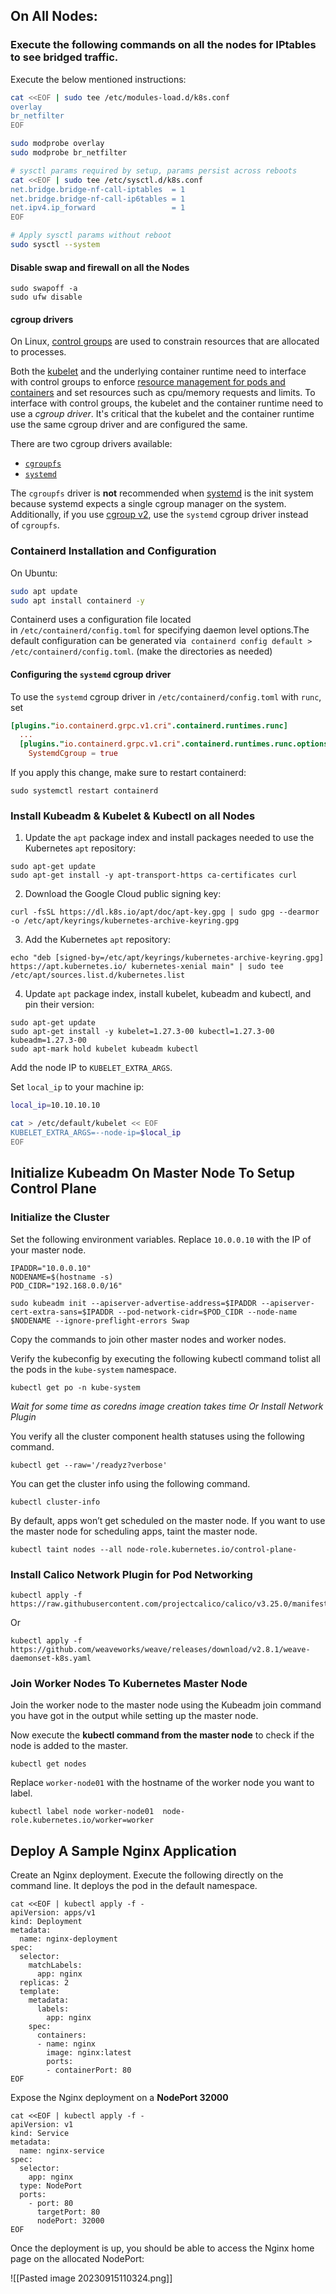 	
## On All Nodes:

### Execute the following commands on **all the nodes** for IPtables to see bridged traffic.

Execute the below mentioned instructions:

```bash
cat <<EOF | sudo tee /etc/modules-load.d/k8s.conf
overlay
br_netfilter
EOF

sudo modprobe overlay
sudo modprobe br_netfilter

# sysctl params required by setup, params persist across reboots
cat <<EOF | sudo tee /etc/sysctl.d/k8s.conf
net.bridge.bridge-nf-call-iptables  = 1
net.bridge.bridge-nf-call-ip6tables = 1
net.ipv4.ip_forward                 = 1
EOF

# Apply sysctl params without reboot
sudo sysctl --system
```

#### Disable swap and firewall on all the Nodes

```
sudo swapoff -a
sudo ufw disable
```

#### cgroup drivers

On Linux, [control groups](https://kubernetes.io/docs/reference/glossary/?all=true#term-cgroup) are used to constrain resources that are allocated to processes.

Both the [kubelet](https://kubernetes.io/docs/reference/generated/kubelet) and the underlying container runtime need to interface with control groups to enforce [resource management for pods and containers](https://kubernetes.io/docs/concepts/configuration/manage-resources-containers/) and set resources such as cpu/memory requests and limits. To interface with control groups, the kubelet and the container runtime need to use a _cgroup driver_. It's critical that the kubelet and the container runtime use the same cgroup driver and are configured the same.

There are two cgroup drivers available:

- [`cgroupfs`](https://kubernetes.io/docs/setup/production-environment/container-runtimes/#cgroupfs-cgroup-driver)
- [`systemd`](https://kubernetes.io/docs/setup/production-environment/container-runtimes/#systemd-cgroup-driver)

The `cgroupfs` driver is **not** recommended when [systemd](https://www.freedesktop.org/wiki/Software/systemd/) is the init system because systemd expects a single cgroup manager on the system. Additionally, if you use [cgroup v2](https://kubernetes.io/docs/concepts/architecture/cgroups), use the `systemd` cgroup driver instead of `cgroupfs`.

### Containerd Installation and Configuration

On Ubuntu:

```bash
sudo apt update
sudo apt install containerd -y
```

Containerd uses a configuration file located in `/etc/containerd/config.toml` for specifying daemon level options.The default configuration can be generated via 
`containerd config default > /etc/containerd/config.toml`. (make the directories as needed)

#### Configuring the `systemd` cgroup driver

To use the `systemd` cgroup driver in `/etc/containerd/config.toml` with `runc`, set

```toml
[plugins."io.containerd.grpc.v1.cri".containerd.runtimes.runc]
  ...
  [plugins."io.containerd.grpc.v1.cri".containerd.runtimes.runc.options]
    SystemdCgroup = true
```

If you apply this change, make sure to restart containerd:

```shell
sudo systemctl restart containerd
```


### Install Kubeadm & Kubelet & Kubectl on all Nodes

1. Update the `apt` package index and install packages needed to use the Kubernetes `apt` repository:

```shell
sudo apt-get update
sudo apt-get install -y apt-transport-https ca-certificates curl
```
  
2. Download the Google Cloud public signing key:

```shell
curl -fsSL https://dl.k8s.io/apt/doc/apt-key.gpg | sudo gpg --dearmor -o /etc/apt/keyrings/kubernetes-archive-keyring.gpg
```

3. Add the Kubernetes `apt` repository:

```shell
echo "deb [signed-by=/etc/apt/keyrings/kubernetes-archive-keyring.gpg] https://apt.kubernetes.io/ kubernetes-xenial main" | sudo tee /etc/apt/sources.list.d/kubernetes.list
```

4. Update `apt` package index, install kubelet, kubeadm and kubectl, and pin their version:

```shell
sudo apt-get update
sudo apt-get install -y kubelet=1.27.3-00 kubectl=1.27.3-00 kubeadm=1.27.3-00
sudo apt-mark hold kubelet kubeadm kubectl
```

Add the node IP to `KUBELET_EXTRA_ARGS`.

Set `local_ip` to your machine ip: 
```bash 
local_ip=10.10.10.10
```

```bash
cat > /etc/default/kubelet << EOF
KUBELET_EXTRA_ARGS=--node-ip=$local_ip
EOF
```

## Initialize Kubeadm On Master Node To Setup Control Plane

### Initialize the Cluster

Set the following environment variables. Replace `10.0.0.10` with the IP of your master node.

```
IPADDR="10.0.0.10"
NODENAME=$(hostname -s)
POD_CIDR="192.168.0.0/16"
```

```
sudo kubeadm init --apiserver-advertise-address=$IPADDR --apiserver-cert-extra-sans=$IPADDR --pod-network-cidr=$POD_CIDR --node-name $NODENAME --ignore-preflight-errors Swap
```

Copy the commands to join other master nodes and worker nodes.

Verify the kubeconfig by executing the following kubectl command tolist all the pods in the `kube-system` namespace.

```
kubectl get po -n kube-system
```

*Wait for some time as coredns image creation takes time Or Install Network Plugin* 

You verify all the cluster component health statuses using the following command.

```
kubectl get --raw='/readyz?verbose'
```

You can get the cluster info using the following command.

```
kubectl cluster-info 
```

By default, apps won’t get scheduled on the master node. If you want to use the master node for scheduling apps, taint the master node.

```
kubectl taint nodes --all node-role.kubernetes.io/control-plane-
```

### Install Calico Network Plugin for Pod Networking

```
kubectl apply -f https://raw.githubusercontent.com/projectcalico/calico/v3.25.0/manifests/calico.yaml
```

Or 

```
kubectl apply -f https://github.com/weaveworks/weave/releases/download/v2.8.1/weave-daemonset-k8s.yaml
```

### Join Worker Nodes To Kubernetes Master Node

Join the worker node to the master node using the Kubeadm join command you have got in the output while setting up the master node.

Now execute the **kubectl command from the master node** to check if the node is added to the master.

```
kubectl get nodes
```

Replace `worker-node01` with the hostname of the worker node you want to label.

```
kubectl label node worker-node01  node-role.kubernetes.io/worker=worker
```

## Deploy A Sample Nginx Application

Create an Nginx deployment. Execute the following directly on the command line. It deploys the pod in the default namespace.

```
cat <<EOF | kubectl apply -f -
apiVersion: apps/v1
kind: Deployment
metadata:
  name: nginx-deployment
spec:
  selector:
    matchLabels:
      app: nginx
  replicas: 2 
  template:
    metadata:
      labels:
        app: nginx
    spec:
      containers:
      - name: nginx
        image: nginx:latest
        ports:
        - containerPort: 80      
EOF
```

Expose the Nginx deployment on a **NodePort 32000**

```
cat <<EOF | kubectl apply -f -
apiVersion: v1
kind: Service
metadata:
  name: nginx-service
spec:
  selector: 
    app: nginx
  type: NodePort  
  ports:
    - port: 80
      targetPort: 80
      nodePort: 32000
EOF
```

Once the deployment is up, you should be able to access the Nginx home page on the allocated NodePort:

![[Pasted image 20230915110324.png]]